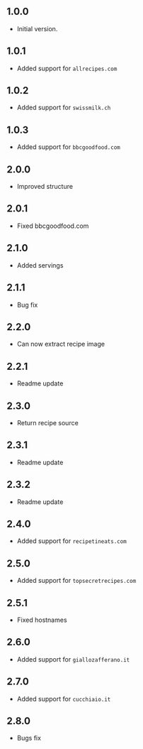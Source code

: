 ## 1.0.0

- Initial version.

## 1.0.1

- Added support for `allrecipes.com`

## 1.0.2

- Added support for `swissmilk.ch`

## 1.0.3

- Added support for `bbcgoodfood.com`

## 2.0.0

- Improved structure

## 2.0.1

- Fixed bbcgoodfood.com

## 2.1.0

- Added servings

## 2.1.1

- Bug fix

## 2.2.0

- Can now extract recipe image

## 2.2.1

- Readme update

## 2.3.0

- Return recipe source

## 2.3.1

- Readme update

## 2.3.2

- Readme update

## 2.4.0

- Added support for `recipetineats.com`

## 2.5.0

- Added support for `topsecretrecipes.com`

## 2.5.1

- Fixed hostnames

## 2.6.0

- Added support for `giallozafferano.it`

## 2.7.0 
- Added support for `cucchiaio.it`

## 2.8.0
- Bugs fix